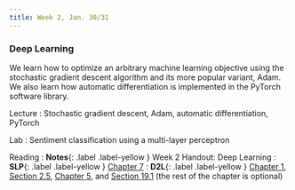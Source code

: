 ```yaml
---
title: Week 2, Jan. 30/31
---
```


### Deep Learning

We learn how to optimize an arbitrary machine learning objective using the stochastic gradient descent algorithm and its more popular variant, Adam. We also learn how automatic differentiation is implemented in the PyTorch software library.

Lecture
: Stochastic gradient descent, Adam, automatic differentiation, PyTorch

Lab
: Sentiment classification using a multi-layer perceptron

Reading
: **Notes**{: .label .label-yellow } Week 2 Handout: Deep Learning
: **SLP**{: .label .label-yellow } [Chapter 7](https://web.stanford.edu/~jurafsky/slp3/7.pdf)
: **D2L**{: .label .label-yellow } [Chapter 1](https://d2l.ai/chapter_introduction), [Section 2.5](https://d2l.ai/chapter_preliminaries/autograd.html), [Chapter 5](https://d2l.ai/chapter_multilayer-perceptrons), and [Section 19.1](https://d2l.ai/chapter_hyperparameter-optimization) (the rest of the chapter is optional)